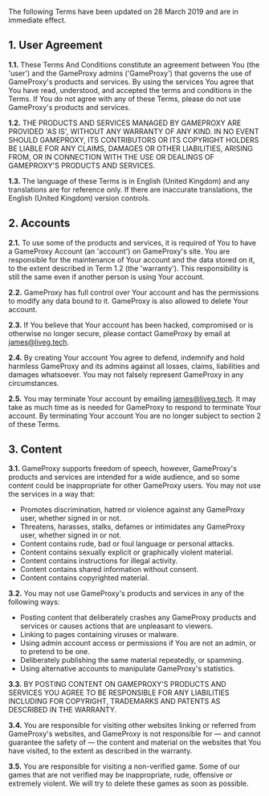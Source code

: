 The following Terms have been updated on 28 March 2019 and are in immediate effect.

## 1. User Agreement
**1.1.** These Terms And Conditions constitute an agreement between You (the 'user') and the GameProxy admins ('GameProxy') that governs the use of GameProxy's products and services. By using the services You agree that You have read, understood, and accepted the terms and conditions in the Terms. If You do not agree with any of these Terms, please do not use GameProxy's products and services.

**1.2.** THE PRODUCTS AND SERVICES MANAGED BY GAMEPROXY ARE PROVIDED 'AS IS', WITHOUT ANY WARRANTY OF ANY KIND. IN NO EVENT SHOULD GAMEPROXY, ITS CONTRIBUTORS OR ITS COPYRIGHT HOLDERS BE LIABLE FOR ANY CLAIMS, DAMAGES OR OTHER LIABILITIES, ARISING FROM, OR IN CONNECTION WITH THE USE OR DEALINGS OF GAMEPROXY'S PRODUCTS AND SERVICES.

**1.3.** The language of these Terms is in English (United Kingdom) and any translations are for reference only. If there are inaccurate translations, the English (United Kingdom) version controls.

## 2. Accounts
**2.1.** To use some of the products and services, it is required of You to have a GameProxy Account (an 'account') on GameProxy's site. You are responsible for the maintenance of Your account and the data stored on it, to the extent described in Term 1.2 (the 'warranty'). This responsibility is still the same even if another person is using Your account.

**2.2.** GameProxy has full control over Your account and has the permissions to modify any data bound to it. GameProxy is also allowed to delete Your account.

**2.3.** If You believe that Your account has been hacked, compromised or is otherwise no longer secure, please contact GameProxy by email at [james@liveg.tech](mailto:james@liveg.tech).

**2.4.** By creating Your account You agree to defend, indemnify and hold harmless GameProxy and its admins against all losses, claims, liabilities and damages whatsoever. You may not falsely represent GameProxy in any circumstances.

**2.5.** You may terminate Your account by emailing [james@liveg.tech](mailto:james@liveg.tech). It may take as much time as is needed for GameProxy to respond to terminate Your account. By terminating Your account You are no longer subject to section 2 of these Terms.

## 3. Content
**3.1.** GameProxy supports freedom of speech, however, GameProxy's products and services are intended for a wide audience, and so some content could be inappropriate for other GameProxy users. You may not use the services in a way that:

* Promotes discrimination, hatred or violence against any GameProxy user, whether signed in or not.
* Threatens, harasses, stalks, defames or intimidates any GameProxy user, whether signed in or not.
* Content contains rude, bad or foul language or personal attacks.
* Content contains sexually explicit or graphically violent material.
* Content contains instructions for illegal activity.
* Content contains shared information without consent.
* Content contains copyrighted material.

**3.2.** You may not use GameProxy's products and services in any of the following ways:

* Posting content that deliberately crashes any GameProxy products and services or causes actions that are unpleasant to viewers.
* Linking to pages containing viruses or malware.
* Using admin account access or permissions if You are not an admin, or to pretend to be one.
* Deliberately publishing the same material repeatedly, or spamming.
* Using alternative accounts to manipulate GameProxy's statistics.

**3.3.** BY POSTING CONTENT ON GAMEPROXY'S PRODUCTS AND SERVICES YOU AGREE TO BE RESPONSIBLE FOR ANY LIABILITIES INCLUDING FOR COPYRIGHT, TRADEMARKS AND PATENTS AS DESCRIBED IN THE WARRANTY.

**3.4.** You are responsible for visiting other websites linking or referred from GameProxy's websites, and GameProxy is not responsible for — and cannot guarantee the safety of — the content and material on the websites that You have visited, to the extent as described in the warranty.

**3.5.** You are responsible for visiting a non-verified game. Some of our games that are not verified may be inappropriate, rude, offensive or extremely violent. We will try to delete these games as soon as possible.
